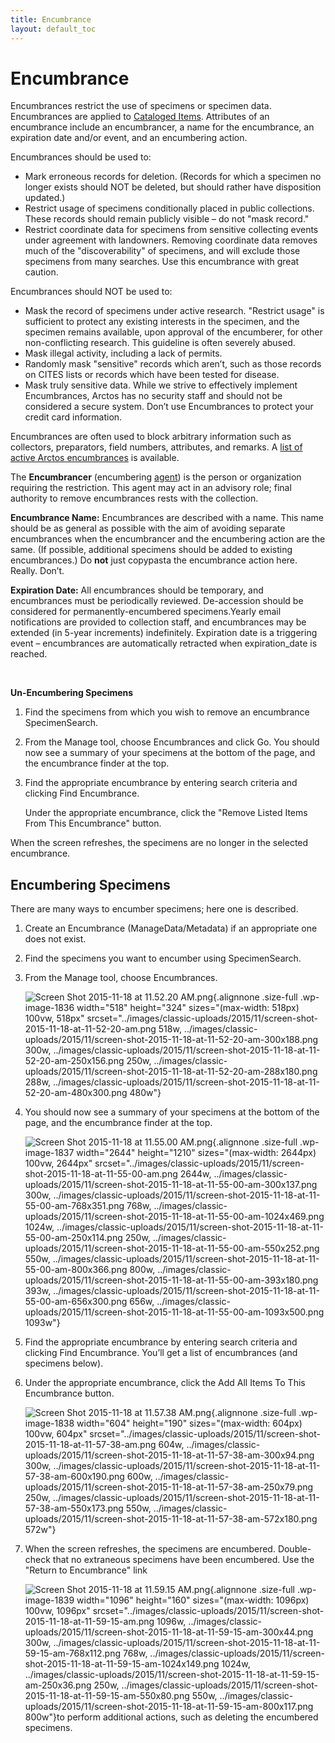 ```yaml
---
title: Encumbrance
layout: default_toc
---
```


# Encumbrance



Encumbrances restrict the use of specimens or specimen data.
Encumbrances are applied to [Cataloged Items](catalog). Attributes of an
encumbrance include an encumbrancer, a name for the encumbrance, an
expiration date and/or event, and an encumbering action.

Encumbrances should be used to:

-   Mark erroneous records for deletion. (Records for which a specimen
    no longer exists should NOT be deleted, but should rather have
    disposition updated.)
-   Restrict usage of specimens conditionally placed in
    public collections. These records should remain publicly visible –
    do not "mask record."
-   Restrict coordinate data for specimens from sensitive collecting
    events under agreement with landowners. Removing coordinate data
    removes much of the "discoverability" of specimens, and will exclude
    those specimens from many searches. Use this encumbrance with
    great caution.

Encumbrances should NOT be used to:

-   Mask the record of specimens under active research. "Restrict usage"
    is sufficient to protect any existing interests in the specimen, and
    the specimen remains available, upon approval of the encumberer, for
    other non-conflicting research. This guideline is often
    severely abused.
-   Mask illegal activity, including a lack of permits.
-   Randomly mask "sensitive" records which aren’t, such as those
    records on CITES lists or records which have been tested
    for disease.
-   Mask truly sensitive data. While we strive to effectively implement
    Encumbrances, Arctos has no security staff and should not be
    considered a secure system. Don’t use Encumbrances to protect your
    credit card information.

Encumbrances are often used to block arbitrary information such as
collectors, preparators, field numbers, attributes, and remarks. A [list
of active Arctos
encumbrances](http://arctos.database.museum/info/encumbrances) is
available.

The **Encumbrancer** (encumbering [agent](agent)) is the person or
organization requiring the restriction. This agent may act in an
advisory role; final authority to remove encumbrances rests with the
collection.

**Encumbrance Name:** Encumbrances are described with a name. This name
should be as general as possible with the aim of avoiding separate
encumbrances when the encumbrancer and the encumbering action are the
same. (If possible, additional specimens should be added to existing
encumbrances.) Do **not** just copypasta the encumbrance action here.
Really. Don’t.



**Expiration Date:** All encumbrances should be temporary, and
encumbrances must be periodically reviewed. De-accession should be
considered for permanently-encumbered specimens.Yearly email
notifications are provided to collection staff, and encumbrances may be
extended (in 5-year increments) indefinitely. Expiration date is a
triggering event – encumbrances are automatically retracted when
expiration_date is reached.



 

**Un-Encumbering Specimens**

1.  Find the specimens from which you wish to remove an
    encumbrance SpecimenSearch.
2.  From the Manage tool, choose Encumbrances and click Go. You should
    now see a summary of your specimens at the bottom of the page, and
    the encumbrance finder at the top.
3.  Find the appropriate encumbrance by entering search criteria and
    clicking Find Encumbrance.

    Under the appropriate encumbrance, click the "Remove Listed Items
    From This Encumbrance" button.

When the screen refreshes, the specimens are no longer in the selected
encumbrance.

## Encumbering Specimens

There are many ways to encumber specimens; here one is described.

1.  Create an Encumbrance (ManageData/Metadata) if an appropriate one
    does not exist.
2.  Find the specimens you want to encumber using SpecimenSearch.
3.  From the Manage tool, choose Encumbrances.

    ![Screen Shot 2015-11-18 at 11.52.20
    AM.png](../images/classic-uploads/2015/11/screen-shot-2015-11-18-at-11-52-20-am.png){.alignnone
    .size-full .wp-image-1836 width="518" height="324"
    sizes="(max-width: 518px) 100vw, 518px"
    srcset="../images/classic-uploads/2015/11/screen-shot-2015-11-18-at-11-52-20-am.png 518w, ../images/classic-uploads/2015/11/screen-shot-2015-11-18-at-11-52-20-am-300x188.png 300w, ../images/classic-uploads/2015/11/screen-shot-2015-11-18-at-11-52-20-am-250x156.png 250w, ../images/classic-uploads/2015/11/screen-shot-2015-11-18-at-11-52-20-am-288x180.png 288w, ../images/classic-uploads/2015/11/screen-shot-2015-11-18-at-11-52-20-am-480x300.png 480w"}
4.  You should now see a summary of your specimens at the bottom of the
    page, and the encumbrance finder at the top.

    ![Screen Shot 2015-11-18 at 11.55.00
    AM.png](../images/classic-uploads/2015/11/screen-shot-2015-11-18-at-11-55-00-am.png){.alignnone
    .size-full .wp-image-1837 width="2644" height="1210"
    sizes="(max-width: 2644px) 100vw, 2644px"
    srcset="../images/classic-uploads/2015/11/screen-shot-2015-11-18-at-11-55-00-am.png 2644w, ../images/classic-uploads/2015/11/screen-shot-2015-11-18-at-11-55-00-am-300x137.png 300w, ../images/classic-uploads/2015/11/screen-shot-2015-11-18-at-11-55-00-am-768x351.png 768w, ../images/classic-uploads/2015/11/screen-shot-2015-11-18-at-11-55-00-am-1024x469.png 1024w, ../images/classic-uploads/2015/11/screen-shot-2015-11-18-at-11-55-00-am-250x114.png 250w, ../images/classic-uploads/2015/11/screen-shot-2015-11-18-at-11-55-00-am-550x252.png 550w, ../images/classic-uploads/2015/11/screen-shot-2015-11-18-at-11-55-00-am-800x366.png 800w, ../images/classic-uploads/2015/11/screen-shot-2015-11-18-at-11-55-00-am-393x180.png 393w, ../images/classic-uploads/2015/11/screen-shot-2015-11-18-at-11-55-00-am-656x300.png 656w, ../images/classic-uploads/2015/11/screen-shot-2015-11-18-at-11-55-00-am-1093x500.png 1093w"}
5.  Find the appropriate encumbrance by entering search criteria and
    clicking Find Encumbrance. You’ll get a list of encumbrances (and
    specimens below).
6.  Under the appropriate encumbrance, click the Add All Items To This
    Encumbrance button.

    ![Screen Shot 2015-11-18 at 11.57.38
    AM.png](../images/classic-uploads/2015/11/screen-shot-2015-11-18-at-11-57-38-am.png){.alignnone
    .size-full .wp-image-1838 width="604" height="190"
    sizes="(max-width: 604px) 100vw, 604px"
    srcset="../images/classic-uploads/2015/11/screen-shot-2015-11-18-at-11-57-38-am.png 604w, ../images/classic-uploads/2015/11/screen-shot-2015-11-18-at-11-57-38-am-300x94.png 300w, ../images/classic-uploads/2015/11/screen-shot-2015-11-18-at-11-57-38-am-600x190.png 600w, ../images/classic-uploads/2015/11/screen-shot-2015-11-18-at-11-57-38-am-250x79.png 250w, ../images/classic-uploads/2015/11/screen-shot-2015-11-18-at-11-57-38-am-550x173.png 550w, ../images/classic-uploads/2015/11/screen-shot-2015-11-18-at-11-57-38-am-572x180.png 572w"}
7.  When the screen refreshes, the specimens are encumbered.
    Double-check that no extraneous specimens have been encumbered. Use
    the "Return to Encumbrance" link

    ![Screen Shot 2015-11-18 at 11.59.15
    AM.png](../images/classic-uploads/2015/11/screen-shot-2015-11-18-at-11-59-15-am.png){.alignnone
    .size-full .wp-image-1839 width="1096" height="160"
    sizes="(max-width: 1096px) 100vw, 1096px"
    srcset="../images/classic-uploads/2015/11/screen-shot-2015-11-18-at-11-59-15-am.png 1096w, ../images/classic-uploads/2015/11/screen-shot-2015-11-18-at-11-59-15-am-300x44.png 300w, ../images/classic-uploads/2015/11/screen-shot-2015-11-18-at-11-59-15-am-768x112.png 768w, ../images/classic-uploads/2015/11/screen-shot-2015-11-18-at-11-59-15-am-1024x149.png 1024w, ../images/classic-uploads/2015/11/screen-shot-2015-11-18-at-11-59-15-am-250x36.png 250w, ../images/classic-uploads/2015/11/screen-shot-2015-11-18-at-11-59-15-am-550x80.png 550w, ../images/classic-uploads/2015/11/screen-shot-2015-11-18-at-11-59-15-am-800x117.png 800w"}to
    perform additional actions, such as deleting the
    encumbered specimens.
